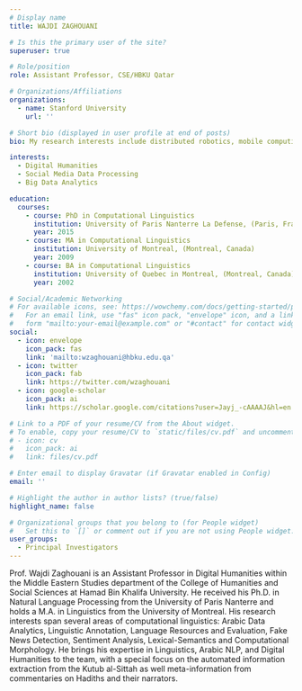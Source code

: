 ```yaml
---
# Display name
title: WAJDI ZAGHOUANI

# Is this the primary user of the site?
superuser: true

# Role/position
role: Assistant Professor, CSE/HBKU Qatar

# Organizations/Affiliations
organizations:
  - name: Stanford University
    url: ''

# Short bio (displayed in user profile at end of posts)
bio: My research interests include distributed robotics, mobile computing and programmable matter.

interests:
  - Digital Humanities
  - Social Media Data Processing
  - Big Data Analytics

education:
  courses:
    - course: PhD in Computational Linguistics
      institution: University of Paris Nanterre La Defense, (Paris, France)
      year: 2015
    - course: MA in Computational Linguistics
      institution: University of Montreal, (Montreal, Canada)
      year: 2009
    - course: BA in Computational Linguistics
      institution: University of Quebec in Montreal, (Montreal, Canada)
      year: 2002

# Social/Academic Networking
# For available icons, see: https://wowchemy.com/docs/getting-started/page-builder/#icons
#   For an email link, use "fas" icon pack, "envelope" icon, and a link in the
#   form "mailto:your-email@example.com" or "#contact" for contact widget.
social:
  - icon: envelope
    icon_pack: fas
    link: 'mailto:wzaghouani@hbku.edu.qa'
  - icon: twitter
    icon_pack: fab
    link: https://twitter.com/wzaghouani
  - icon: google-scholar
    icon_pack: ai
    link: https://scholar.google.com/citations?user=Jayj_-cAAAAJ&hl=en

# Link to a PDF of your resume/CV from the About widget.
# To enable, copy your resume/CV to `static/files/cv.pdf` and uncomment the lines below.
# - icon: cv
#   icon_pack: ai
#   link: files/cv.pdf

# Enter email to display Gravatar (if Gravatar enabled in Config)
email: ''

# Highlight the author in author lists? (true/false)
highlight_name: false

# Organizational groups that you belong to (for People widget)
#   Set this to `[]` or comment out if you are not using People widget.
user_groups:
  - Principal Investigators
---
```


Prof. Wajdi Zaghouani is an Assistant Professor in Digital Humanities within the Middle Eastern Studies department of the College of Humanities and Social Sciences at Hamad Bin Khalifa University. He received his Ph.D. in Natural Language Processing from the University of Paris Nanterre and holds a M.A. in Linguistics from the University of Montreal. His research interests span several areas of computational linguistics: Arabic Data Analytics, Linguistic Annotation, Language Resources and Evaluation, Fake News Detection, Sentiment Analysis, Lexical-Semantics and Computational Morphology. He brings his expertise in Linguistics, Arabic NLP, and Digital Humanities to the team, with a special focus on the automated information extraction from the Kutub al-Sittah as well meta-information from commentaries on Hadiths and their narrators.
